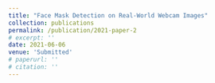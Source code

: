 ```yaml
---
title: "Face Mask Detection on Real-World Webcam Images"
collection: publications
permalink: /publication/2021-paper-2
# excerpt: ''
date: 2021-06-06
venue: 'Submitted'
# paperurl: ''
# citation: ''
---
```

